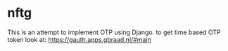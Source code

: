 # nftg
This is an attempt to implement OTP using 
Django.
to get time based OTP token look at:
https://gauth.apps.gbraad.nl/#main
